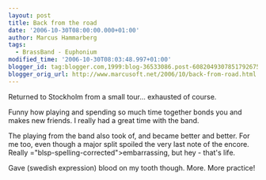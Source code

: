 ```yaml
---
layout: post
title: Back from the road
date: '2006-10-30T08:00:00.000+01:00'
author: Marcus Hammarberg
tags:
  - BrassBand - Euphonium
modified_time: '2006-10-30T08:03:48.997+01:00'
blogger_id: tag:blogger.com,1999:blog-36533086.post-6082049307851792675
blogger_orig_url: http://www.marcusoft.net/2006/10/back-from-road.html
---
```


Returned to Stockholm from a small tour... exhausted of course.

Funny how playing and spending so much time together bonds you and makes
new friends. I really had a great time with the band.

The playing from the band also took of, and became better and better.
For me too, even though a major split spoiled the very last note of the
encore. Really <span>="blsp-spelling-corrected">embarrassing</span>, but hey - that's
life.

Gave (<span id="SPELLING_ERROR_1" class="blsp-spelling-error"
onclick="BLOG_clickHandler(this)">swedish</span> expression) blood on my
tooth though. More. More practice!
